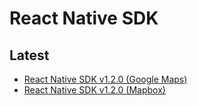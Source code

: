 # React Native SDK

## Latest

* [React Native SDK v1.2.0 (Google Maps)](https://app.mapsindoors.com/mapsindoors/reference/react-native/google-maps/1.2.0/index.html)
* [React Native SDK v1.2.0 (Mapbox)](https://app.mapsindoors.com/mapsindoors/reference/react-native/mapbox/1.2.0/index.html)
